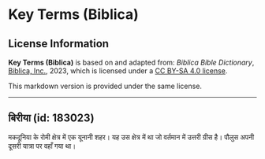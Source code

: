 # Key Terms (Biblica)

## License Information

**Key Terms (Biblica)** is based on and adapted from: _Biblica Bible Dictionary_, [Biblica, Inc.](https://www.biblica.com/), 2023, which is licensed under a [CC BY-SA 4.0 license](https://creativecommons.org/licenses/by-sa/4.0/legalcode.en).

This markdown version is provided under the same license.



--------------------------------

## बिरीया (id: 183023)

मकदूनिया के रोमी क्षेत्र में एक यूनानी शहर। यह उस क्षेत्र में था जो वर्तमान में उत्तरी ग्रीस है। पौलुस अपनी दूसरी यात्रा पर वहाँ गया था।


